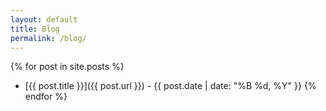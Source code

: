 ```yaml
---
layout: default
title: Blog
permalink: /blog/
---
```


<!-- This file is now primarily handled by blog.html layout and Jekyll pagination -->
<!-- The actual blog listing and pagination logic is in blog.html -->


<!-- The code below is how the page used to work before pagination was added in -->


{% for post in site.posts %}
- [{{ post.title }}]({{ post.url }}) - {{ post.date | date: "%B %d, %Y" }}
{% endfor %}

